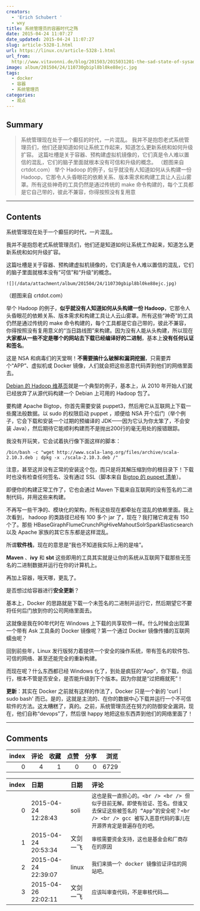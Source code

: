 ```yaml
---
creators:
  - 'Erich Schubert '
  - wxy
title: 系统管理员的容器时代之殇
date: 2015-04-24 11:07:27
date_updated: 2015-04-24 11:07:27
slug: article-5328-1.html
url: https://linux.cn/article-5328-1.html
url_from: 
  http://www.vitavonni.de/blog/201503/2015031201-the-sad-state-of-sysadmin-in-the-age-of-containers.html
image: album/201504/24/110730gbipl8bl0ke88ejc.jpg
tags:
  - docker
  - 容器
  - 系统管理员
categories:
  - 观点
---
```


## Summary

> 系统管理现在处于一个癫狂的时代，一片混乱。 我并不是抱怨老式系统管理员们，他们还是知道如何让系统工作起来，知道怎么更新系统和如何升级扩容。 这篇吐槽是关于容器、预构建虚拟机镜像的，它们真是令人难以置信的混乱，它们的脑子里面就根本没有可信和升级的概念。  （题图来自crtdot.com） 举个 Hadoop 的例子，似乎就没有人知道如何从头构建一份 Hadoop，它那令人头昏眼花的依赖关系、版本需求和构建工具让人云山雾罩。所有这些神奇的工具仍然是通过传统的 make 命令构建的，每个工具都是它自己带的，彼此不兼容，你得按照没有复用意

***

<!-- more -->

## Contents

系统管理现在处于一个癫狂的时代，一片混乱。

我并不是抱怨老式系统管理员们，他们还是知道如何让系统工作起来，知道怎么更新系统和如何升级扩容。

这篇吐槽是关于容器、预构建虚拟机镜像的，它们真是令人难以置信的混乱，它们的脑子里面就根本没有“可信”和“升级”的概念。

`![](/data/attachment/album/201504/24/110730gbipl8bl0ke88ejc.jpg)`

（题图来自 crtdot.com）

举个 Hadoop 的例子，**似乎就没有人知道如何从头构建一份 Hadoop**，它那令人头昏眼花的依赖关系、版本需求和构建工具让人云山雾罩。所有这些“神奇”的工具仍然是通过传统的 make 命令构建的，每个工具都是它自己带的，彼此不兼容，你得按照没有复用意义的“当日路线图”来构建。因为没有人能从头构建，所以现在**大家都从一些不定是哪个的网站去下载已经编译好的二进制**，基本上**没有任何认证和签名**。

这是 NSA 和病毒们的天堂啊！**不需要搞什么破解和漏洞挖掘**，只需要弄个“APP”、虚拟机或 Docker 镜像，人们就会把这些恶意代码弄到他们的网络里面去。

[Debian 的 Hadoop 维基页](https://wiki.debian.org/Hadoop)就是一个典型的例子，基本上，从 2010 年开始人们就已经放弃了从源代码构建一个 Debian 上可用的 Hadoop 包了。

要构建 Apache Bigtop，你首先需要安装 puppet3，然后用它从互联网上下载一些魔法般数据。以 sudo 的权限启动 puppet ，顺便给 NSA 开个后门（举个例子，它会下载和安装一个过期的预编译的 JDK——因为它认为你太笨了，不会安装 Java），然后期待它能顺利构建而不是抛出200行的毫无用处的报错跟踪。

我没有开玩笑，它会试着执行像下面这样的脚本：

```shell
/bin/bash -c "wget http://www.scala-lang.org/files/archive/scala-2.10.3.deb ; dpkg -x ./scala-2.10.3.deb /"
```

注意，甚至这并没有正常的安装这个包，而只是将其解压缩到你的根目录下！下载时也没有检查任何签名、没有通过 SSL（脚本来自 [Bigtop 的 puppet 清单](https://github.com/apache/bigtop/blob/master/bigtop_toolchain/manifests/scala.pp)）。

即便你的构建正常工作了，它也会通过 Maven 下载来自互联网的没有签名的二进制代码，并用这些来构建。

不再写一些干净的、模块化的架构，所有这些现在都牵扯在混乱的依赖里面。我上次看到， hadoop 的类路径已经有 100 多个 jar 了，现在？我打赌它肯定有 150 个了。那些 HBaseGiraphFlumeCrunchPigHiveMahoutSolrSparkElasticsearch 以及 Apache 家族的其它东东都是这样混乱。

所谓**软件栈**，现在的意思是“我也不知道我实际上用的是啥”。

**Maven** 、**ivy** 和 **sbt** 这些即用的工具其实就是让你的系统从互联网下载那些无签名的二进制数据并运行在你的计算机上。

再加上容器，哦天哪，更乱了。

是否想过给容器进行**安全更新**？

基本上，Docker 的思路就是下载一个未签名的二进制并运行它，然后期望它不要将任何后门放到你的公司网络里面去。

这就像是我在90年代时在 Windows 上下载的共享软件一样。什么时候会出现第一个带有 Ask 工具条的 Docker 镜像呢？第一个通过 Docker 镜像传播的互联网蠕虫呢？

回到前些年，Linux 发行版努力着提供一个安全的操作系统，带有签名的软件包、可信的网络、甚至还能完全的重新构建。

而现在呢？什么东西都已经 Windows 化了，到处是疯狂的“App”，你下载，你运行，根本不管是否安全，是否能升级到下个版本。因为你就是“过把瘾就死”！

**更新**：其实在 Docker 之前就有这样的作法了，Docker 只是一个新的 'curl | sudo bash' 而已。是的，这就是主流的、在你的数据中心下载并运行一个不可信软件的方法。这太糟糕了，真的。之前，系统管理员还在努力的防御安全漏洞，现在，他们自称“devops”了，然后很 happy 地把这些东西弄到他们的网络里面了！

***

## Comments


|   index |   评论 |   收藏 |   点赞 |   分享 |   浏览 |
|--------:|-------:|-------:|-------:|-------:|-------:|
|       0 |      4 |      1 |      0 |      0 |   6729 |

|   index | 日期                | 日期     | 评论                                                                                                                                                                             |
|--------:|:--------------------|:---------|:---------------------------------------------------------------------------------------------------------------------------------------------------------------------------------|
|       0 | 2015-04-24 12:28:43 | soli     | `这也是我一直担心的。<br /> <br /> 但似乎目前无解。即使有验证、签名。但谁又去保证这些被签名的 “App”的安全呢？<br /> <br /> gcc 被写入恶意代码的事儿在开源界肯定是普遍存在的吧。` |
|       1 | 2015-04-24 20:53:34 | 文剑一飞 | `审核需要资金支持，这也是基金会和厂商存在的原因`                                                                                                                                 |
|       2 | 2015-04-24 22:39:07 | linux    | `我们来搞一个 docker 镜像验证评估的网站吧。`                                                                                                                                     |
|       3 | 2015-04-26 22:02:11 | 文剑一飞 | `应该叫审查代码，不是审核代码……`                                                                                                                                                 |
